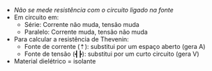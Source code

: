 - *Não se mede resistência com o circuito ligado na fonte*
- Em circuito em:
  - Série: Corrente não muda, tensão muda
  - Paralelo: Corrente muda, tensão não muda
- Para calcular a resistência de Thevenin:
  - Fonte de corrente (⇡): substitui por um espaço aberto (gera A)
  - Fonte de tensão (┫┣): substitui por um curto circuito (gera V)
- Material dielétrico = isolante